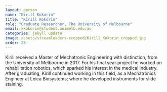 ```yaml
---
layout: person
name: "Kirill Kokorin"
title: "Kirill Kokorin"
role: "Graduate Researcher, The University of Melbourne"
email: kkokorin@student.unimelb.edu.au
categories: jekyll update
image: assets/streamleaders-cropped/Kirill_Kokorin_cropped.jpg
order: 28
---
```

Kirill received a Master of Mechatronic Engineering with distinction, from the University of Melbourne in 2017. For his final year project he worked on rehabilitation robotics, which sparked his interest in the medical industry. After graduating, Kirill continued working in this field, as a Mechatronics Engineer at Leica Biosystems; where he developed instruments for slide staining. 

